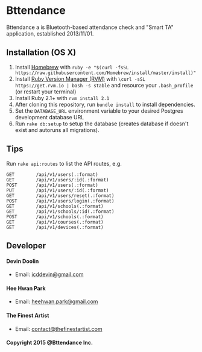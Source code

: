 Bttendance
=================
Bttendance a is Bluetooth-based attendance check and "Smart TA" application, established 2013/11/01.

## Installation (OS X)
1. Install [Homebrew](http://brew.sh) with ```ruby -e "$(curl -fsSL https://raw.githubusercontent.com/Homebrew/install/master/install)"```
2. Install [Ruby Version Manager (RVM)](http://rvm.io) with ```\curl -sSL https://get.rvm.io | bash -s stable``` and resource your ```.bash_profile``` (or restart your terminal)
3. Install Ruby 2.1+ with ```rvm install 2.1```
4. After cloning this repository, run ```bundle install``` to install dependencies.
5. Set the ```DATABASE_URL``` environment variable to your desired Postgres development database URL
6. Run ```rake db:setup``` to setup the database (creates database if doesn't exist and autoruns all migrations).

## Tips

Run ```rake api:routes``` to list the API routes, e.g.
```
GET        /api/v1/users(.:format)
GET        /api/v1/users/:id(.:format)
POST       /api/v1/users(.:format)
PUT        /api/v1/users/:id(.:format)
GET        /api/v1/users/reset(.:format)
POST       /api/v1/users/login(.:format)
GET        /api/v1/schools(.:format)
GET        /api/v1/schools/:id(.:format)
POST       /api/v1/schools(.:format)
GET        /api/v1/courses(.:format)
GET        /api/v1/devices(.:format)
```

## Developer

#### Devin Doolin
- Email: icddevin@gmail.com

#### Hee Hwan Park
- Email: heehwan.park@gmail.com

#### The Finest Artist
- Email: contact@thefinestartist.com

#### Copyright 2015 @Bttendance Inc.

